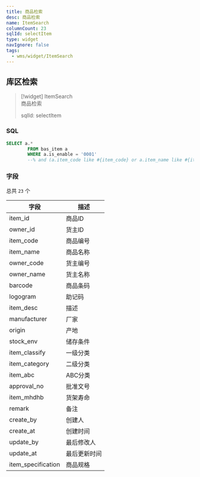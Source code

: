 ```yaml
---
title: 商品检索
desc: 商品检索
name: ItemSearch
columnCount: 23
sqlId: selectItem
type: widget
navIgnore: false
tags:
  - wms/widget/ItemSearch
---
```


## 库区检索
>[!widget] ItemSearch  
> 商品检索  
> 
> sqlId: selectItem
  
### SQL
```sql
SELECT a.*
        FROM bas_item a
        WHERE a.is_enable = '0001'
        --% and (a.item_code like #{item_code} or a.item_name like #{item_code} or a.logogram like #{item_code})
```

### 字段
总共 `23` 个

| 字段  | 描述  |
| --- | --- |
| item_id | 商品ID |
| owner_id | 货主ID |
| item_code | 商品编号 |
| item_name | 商品名称 |
| owner_code | 货主编号 |
| owner_name | 货主名称 |
| barcode | 商品条码 |
| logogram | 助记码 |
| item_desc | 描述 |
| manufacturer | 厂家 |
| origin | 产地 |
| stock_env | 储存条件 |
| item_classify | 一级分类 |
| item_category | 二级分类 |
| item_abc | ABC分类 |
| approval_no | 批准文号 |
| item_mhdhb | 货架寿命 |
| remark | 备注 |
| create_by | 创建人 |
| create_at | 创建时间 |
| update_by | 最后修改人 |
| update_at | 最后更新时间 |
| item_specification | 商品规格 |

